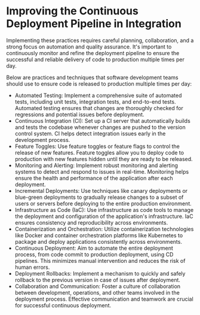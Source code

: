 # Improving the Continuous Deployment Pipeline in Integration

Implementing these practices requires careful planning, collaboration, and a strong focus on automation and quality assurance. It's important to continuously monitor and refine the deployment pipeline to ensure the successful and reliable delivery of code to production multiple times per day.

Below are practices and techniques that software development teams should use to ensure code is released to production multiple times per day:

- Automated Testing: Implement a comprehensive suite of automated tests, including unit tests, integration tests, and end-to-end tests. Automated testing ensures that changes are thoroughly checked for regressions and potential issues before deployment.
- Continuous Integration (CI): Set up a CI server that automatically builds and tests the codebase whenever changes are pushed to the version control system. CI helps detect integration issues early in the development process.
- Feature Toggles: Use feature toggles or feature flags to control the release of new features. Feature toggles allow you to deploy code to production with new features hidden until they are ready to be released.
- Monitoring and Alerting: Implement robust monitoring and alerting systems to detect and respond to issues in real-time. Monitoring helps ensure the health and performance of the application after each deployment.
- Incremental Deployments: Use techniques like canary deployments or blue-green deployments to gradually release changes to a subset of users or servers before deploying to the entire production environment.
- Infrastructure as Code (IaC): Use infrastructure as code tools to manage the deployment and configuration of the application's infrastructure. IaC ensures consistency and reproducibility across environments.
- Containerization and Orchestration: Utilize containerization technologies like Docker and container orchestration platforms like Kubernetes to package and deploy applications consistently across environments.
- Continuous Deployment: Aim to automate the entire deployment process, from code commit to production deployment, using CD pipelines. This minimizes manual intervention and reduces the risk of human errors.
- Deployment Rollbacks: Implement a mechanism to quickly and safely rollback to the previous version in case of issues after deployment.
- Collaboration and Communication: Foster a culture of collaboration between development, operations, and other teams involved in the deployment process. Effective communication and teamwork are crucial for successful continuous deployment.




